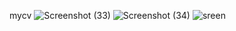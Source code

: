 mycv
![Screenshot (33)](https://github.com/user-attachments/assets/a0d04342-0094-4544-a61d-5e00d7260001)
![Screenshot (34)](https://github.com/user-attachments/assets/c30fd126-8844-4513-b008-c50b62d4cf1e)
![sreen](https://github.com/user-attachments/assets/e1da8bbd-fe60-4701-acd9-d9b5287dfc11)

